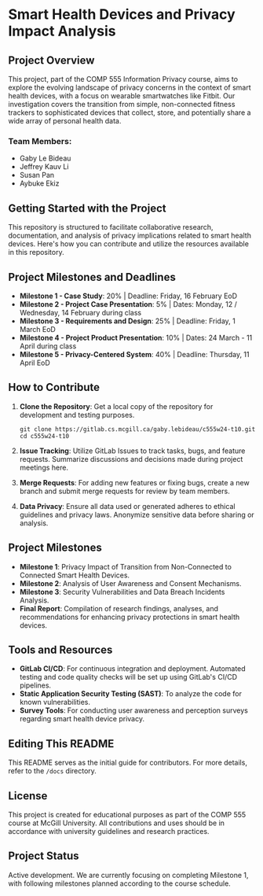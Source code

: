 # Smart Health Devices and Privacy Impact Analysis

## Project Overview

This project, part of the COMP 555 Information Privacy course, aims to explore the evolving landscape of privacy concerns in the context of smart health devices, with a focus on wearable smartwatches like Fitbit. Our investigation covers the transition from simple, non-connected fitness trackers to sophisticated devices that collect, store, and potentially share a wide array of personal health data.

### Team Members:
- Gaby Le Bideau
- Jeffrey Kauv Li
- Susan Pan
- Aybuke Ekiz

## Getting Started with the Project

This repository is structured to facilitate collaborative research, documentation, and analysis of privacy implications related to smart health devices. Here's how you can contribute and utilize the resources available in this repository.

## Project Milestones and Deadlines

- **Milestone 1 - Case Study**: 20% | Deadline: Friday, 16 February EoD
- **Milestone 2 - Project Case Presentation**: 5% | Dates: Monday, 12 / Wednesday, 14 February during class
- **Milestone 3 - Requirements and Design**: 25% | Deadline: Friday, 1 March EoD
- **Milestone 4 - Project Product Presentation**: 10% | Dates: 24 March - 11 April during class
- **Milestone 5 - Privacy-Centered System**: 40% | Deadline: Thursday, 11 April EoD

## How to Contribute

1. **Clone the Repository**: Get a local copy of the repository for development and testing purposes.
    ```
    git clone https://gitlab.cs.mcgill.ca/gaby.lebideau/c555w24-t10.git
    cd c555w24-t10
    ```

2. **Issue Tracking**: Utilize GitLab Issues to track tasks, bugs, and feature requests. Summarize discussions and decisions made during project meetings here.

3. **Merge Requests**: For adding new features or fixing bugs, create a new branch and submit merge requests for review by team members.

4. **Data Privacy**: Ensure all data used or generated adheres to ethical guidelines and privacy laws. Anonymize sensitive data before sharing or analysis.

## Project Milestones

- **Milestone 1**: Privacy Impact of Transition from Non-Connected to Connected Smart Health Devices.
- **Milestone 2**: Analysis of User Awareness and Consent Mechanisms.
- **Milestone 3**: Security Vulnerabilities and Data Breach Incidents Analysis.
- **Final Report**: Compilation of research findings, analyses, and recommendations for enhancing privacy protections in smart health devices.

## Tools and Resources

- **GitLab CI/CD**: For continuous integration and deployment. Automated testing and code quality checks will be set up using GitLab's CI/CD pipelines.
- **Static Application Security Testing (SAST)**: To analyze the code for known vulnerabilities.
- **Survey Tools**: For conducting user awareness and perception surveys regarding smart health device privacy.

## Editing This README

This README serves as the initial guide for contributors. For more details, refer to the `/docs` directory.


## License

This project is created for educational purposes as part of the COMP 555 course at McGill University. All contributions and uses should be in accordance with university guidelines and research practices.

## Project Status

Active development. We are currently focusing on completing Milestone 1, with following milestones planned according to the course schedule.
